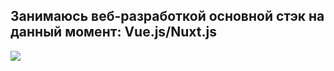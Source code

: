 ## Занимаюсь веб-разработкой основной стэк на данный момент: Vue.js/Nuxt.js

<div>
    <a href="https://t.me/ru_telegram_ru">
        <img src="https://img.shields.io/badge/Telegram-blue?logo=telegram&logoColor=white&style=for-the-badge">
    </a>
</div>


